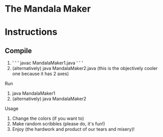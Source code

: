 # The Mandala Maker

# Instructions

## Compile
  1. 
     ' ' ' 
     javac MandalaMaker1.java
     ' ' ' 
  2. (alternatively) java MandalaMaker2.java (this is the objectively cooler one because it has 2 axes) 

Run 
  1. java MandalaMaker1
  2. (alternatively) java MandalaMaker2
  
Usage
  1. Change the colors (if you want to) 
  2. Make random scribbles (please do, it's fun!) 
  3. Enjoy (the hardwork and product of our tears and misery)!
